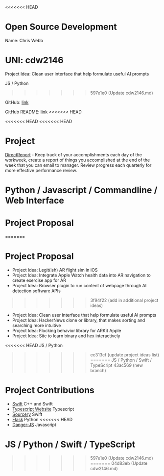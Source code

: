 <<<<<<< HEAD
# Open Source Development

Name: Chris Webb

UNI: cdw2146
=======
Project Idea: Clean user interface that help formulate useful AI prompts 

JS / Python
>>>>>>> 597e1e0 (Update cdw2146.md)

GitHub: [link](https://github.com/chriswebb09)

GitHub README: [link](https://github.com/chriswebb09/chriswebb09/blob/main/README.md)
<<<<<<< HEAD

<<<<<<< HEAD
<<<<<<< HEAD
# Project 
[DirectReport](https://github.com/chriswebb09/DirectReport) - Keep track of your accomplishments each day of the workweek, create a report of things you accomplished at the end of the week that you can email to manager. Review progress each quarterly for more effective performance review. 

Python / Javascript / Commandline / Web Interface 
=======
# Project Proposal

=======
# Project Proposal
* Project Idea: Legit(ish) AR flight sim in iOS 
* Project Idea: Integrate Apple Watch health data into AR navigation to create exercise app for AR
* Project Idea: Browser plugin to run content of webpage through AI detection software APIs
>>>>>>> 3f94f22 (add in additional project ideas)
* Project Idea: Clean user interface that help formulate useful AI prompts 
* Project Idea: HackerNews clone or library, that makes sorting and searching more intuitive 
* Project Idea: Flocking behavior library for ARKit Apple 
* Project Idea: Site to learn binary and hex interactively

<<<<<<< HEAD
JS / Python
>>>>>>> ec313cf (update project ideas list)
=======
JS / Python / Swift / TypeScript 
>>>>>>> 43ac569 (new branch)

# Project Contributions

* [Swift](https://github.com/apple/swift) C++ and Swift
* [Typescript Website](https://github.com/microsoft/TypeScript-Website) Typescript
* [Sourcery](https://github.com/krzysztofzablocki/Sourcery) Swift
* [Flask](https://github.com/pallets/flask) Python 
<<<<<<< HEAD
* [Danger-JS](https://github.com/danger/danger-js) Javascript

JS / Python / Swift / TypeScript 
=======
>>>>>>> 597e1e0 (Update cdw2146.md)
=======
>>>>>>> 04d83eb (Update cdw2146.md)
